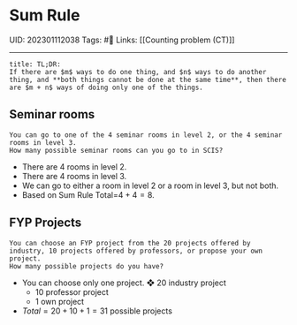 # Sum Rule
UID: 202301112038
Tags: #🌱 
Links: [[Counting problem (CT)]]

----
```ad-abstract
title: TL;DR:
If there are $m$ ways to do one thing, and $n$ ways to do another thing, and **both things cannot be done at the same time**, then there are $m + n$ ways of doing only one of the things.
```

## Seminar rooms
```ad-example
You can go to one of the 4 seminar rooms in level 2, or the 4 seminar rooms in level 3.  
How many possible seminar rooms can you go to in SCIS?
```
- There are 4 rooms in level 2.
- There are 4 rooms in level 3.
- We can go to either a room in level 2 or a room in level 3, but not both.
- Based on Sum Rule Total=$4+4=8$.

## FYP Projects
```ad-example
You can choose an FYP project from the 20 projects offered by industry, 10 projects offered by professors, or propose your own project.  
How many possible projects do you have?
```
- You can choose only one project. ❖ 20 industry project
    - 10 professor project
    - 1 own project
- $Total = 20 + 10 + 1 = 31$ possible projects